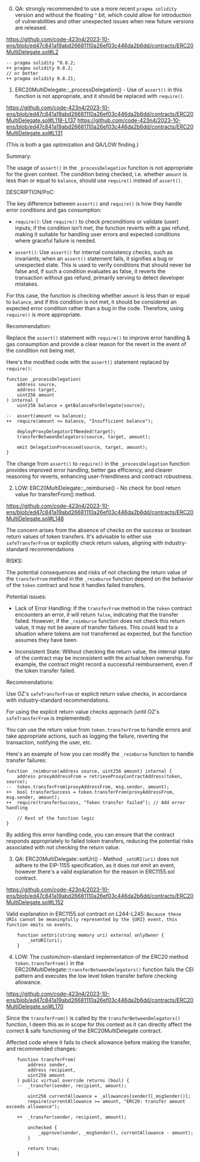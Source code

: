 0. QA: strongly recommended to use a more recent `pragma solidity` version and without the floating `^` bit, which could allow for introduction of vulnerabilities and other unexpected issues when new future versions are released.

https://github.com/code-423n4/2023-10-ens/blob/ed47c841a19abd26681110a26ef03c446da2b6dd/contracts/ERC20MultiDelegate.sol#L2

```solidity
-- pragma solidity ^0.8.2;
++ pragma solidity 0.8.2;
// or better
++ pragma solidity 0.8.21;
```

1. ERC20MultiDelegate::_processDelegation() - Use of `assert()` in this function is not appropriate, and it should be replaced with `require()`. 

https://github.com/code-423n4/2023-10-ens/blob/ed47c841a19abd26681110a26ef03c446da2b6dd/contracts/ERC20MultiDelegate.sol#L118-L137
https://github.com/code-423n4/2023-10-ens/blob/ed47c841a19abd26681110a26ef03c446da2b6dd/contracts/ERC20MultiDelegate.sol#L131

(This is both a gas optimization and QA/LOW finding.)

Summary:

The usage of `assert()` in the `_processDelegation` function is not appropriate for the given context. The condition being checked, i.e. whether `amount` is less than or equal to `balance`, should use `require()` instead of `assert()`.

DESCRIPTION/PoC:

The key difference between `assert()` and `require()` is how they handle error conditions and gas consumption:

- `require()`: Use `require()` to check preconditions or validate (user) inputs; if the condition isn't met, the function reverts with a gas refund, making it suitable for handling user errors and expected conditions where graceful failure is needed.

- `assert()`: Use `assert()` for internal consistency checks, such as invariants; when an `assert()` statement fails, it signifies a bug or unexpected state. 
This is used to verify conditions that should never be false and, if such a condition evaluates as false, it reverts the transaction without gas refund, primarily serving to detect developer mistakes.

For this case, the function is checking whether `amount` is less than or equal to `balance`, and if this condition is not met, it should be considered an expected error condition rather than a bug in the code. 
Therefore, using `require()` is more appropriate.
 
Recommendation:

Replace the `assert()` statement with `require()` to improve error handling & gas consumption and provide a clear reason for the revert in the event of the condition not being met.

Here's the modified code with the `assert()` statement replaced by `require()`:
```solidity
function _processDelegation(
    address source,
    address target,
    uint256 amount
) internal {
    uint256 balance = getBalanceForDelegate(source);

--  assert(amount <= balance);
++  require(amount <= balance, "Insufficient balance");

    deployProxyDelegatorIfNeeded(target);
    transferBetweenDelegators(source, target, amount);
    
    emit DelegationProcessed(source, target, amount);
}
```
The change from `assert()` to `require()` in the `_processDelegation` function provides improved error handling, better gas efficiency, and clearer reasoning for reverts, enhancing user-friendliness and contract robustness.


2. LOW: ERC20MultiDelegate::_reimburse() - No check for bool return value for transferFrom() method.

https://github.com/code-423n4/2023-10-ens/blob/ed47c841a19abd26681110a26ef03c446da2b6dd/contracts/ERC20MultiDelegate.sol#L148

The concern arises from the absence of checks on the success or boolean return values of token transfers. It's advisable to either use `safeTransferFrom` or explicitly check return values, aligning with industry-standard recommendations

RISKS:

The potential consequences and risks of not checking the return value of the `transferFrom` method in the `_reimburse` function depend on the behavior of the `token` contract and how it handles failed transfers. 

Potential issues:

- Lack of Error Handling: 
If the `transferFrom` method in the `token` contract encounters an error, it will return `false`, indicating that the transfer failed. 
However, if the `_reimburse` function does not check this return value, it may not be aware of transfer failures. This could lead to a situation where tokens are not transferred as expected, but the function assumes they have been.

- Inconsistent State: Without checking the return value, the internal state of the contract may be inconsistent with the actual token ownership. For example, the contract might record a successful reimbursement, even if the token transfer failed.

Recommendations:

Use OZ's `safeTransferFrom` or explicit return value checks, in accordance with industry-standard recommendations.

For using the explicit return value checks approach (until OZ's `safeTransferFrom` is implemented):

You can use the return value from `token.transferFrom` to handle errors and take appropriate actions, such as logging the failure, reverting the transaction, notifying the user, etc.

Here's an example of how you can modify the `_reimburse` function to handle transfer failures: 
```solidity
function _reimburse(address source, uint256 amount) internal {
    address proxyAddressFrom = retrieveProxyContractAddress(token, source);
--  token.transferFrom(proxyAddressFrom, msg.sender, amount);
++  bool transferSuccess = token.transferFrom(proxyAddressFrom, msg.sender, amount);
++  require(transferSuccess, "Token transfer failed"); // Add error handling

    // Rest of the function logic
}
```
By adding this error handling code, you can ensure that the contract responds appropriately to failed token transfers, reducing the potential risks associated with not checking the return value.


3. QA: ERC20MultiDelegate::setUri() - Method `_setURI(uri)` does not adhere to the EIP-1155 specification, as it does not emit an event, however there's a valid explanation for the reason in ERC1155.sol contract.

https://github.com/code-423n4/2023-10-ens/blob/ed47c841a19abd26681110a26ef03c446da2b6dd/contracts/ERC20MultiDelegate.sol#L152

Valid explanation in ERC1155.sol contract on L244-L245:
`Because these URIs cannot be meaningfully represented by the {URI} event, this function emits no events.`

```solidity
    function setUri(string memory uri) external onlyOwner {
        _setURI(uri);
    }
```

4. LOW: The custom/non-standard implementation of the ERC20 method `token.transferFrom()` in the ERC20MultiDelegate::`transferBetweenDelegators()` function fails the CEI pattern and executes the low level token transfer before checking allowance.

https://github.com/code-423n4/2023-10-ens/blob/ed47c841a19abd26681110a26ef03c446da2b6dd/contracts/ERC20MultiDelegate.sol#L170

Since the `transferFrom()` is called by the `transferBetweenDelegators()` function, I deem this as in scope for this contest as it can directly affect the correct & safe functioning of the ERC20MultiDelegate contract.

Affected code where it fails to check allowance before making the transfer, and recommended changes:
```solidity
    function transferFrom(
        address sender,
        address recipient,
        uint256 amount
    ) public virtual override returns (bool) {
    --  _transfer(sender, recipient, amount);

        uint256 currentAllowance = _allowances[sender][_msgSender()];
        require(currentAllowance >= amount, "ERC20: transfer amount exceeds allowance");
        
    ++  _transfer(sender, recipient, amount);
    
        unchecked {
            _approve(sender, _msgSender(), currentAllowance - amount);
        }

        return true;
    }
```
